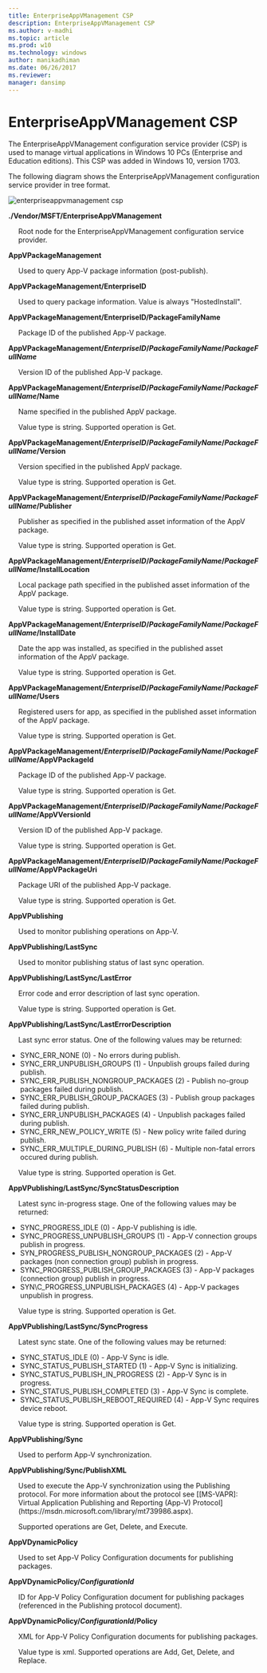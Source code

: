 ```yaml
---
title: EnterpriseAppVManagement CSP
description: EnterpriseAppVManagement CSP
ms.author: v-madhi
ms.topic: article
ms.prod: w10
ms.technology: windows
author: manikadhiman
ms.date: 06/26/2017
ms.reviewer: 
manager: dansimp
---
```


# EnterpriseAppVManagement CSP

The EnterpriseAppVManagement configuration service provider (CSP) is used to manage virtual applications in Windows 10 PCs (Enterprise and Education editions). This CSP was added in Windows 10, version 1703.

The following diagram shows the EnterpriseAppVManagement configuration service provider in tree format.

![enterpriseappvmanagement csp](images/provisioning-csp-enterpriseappvmanagement.png)

**./Vendor/MSFT/EnterpriseAppVManagement**  
<p style="margin-left: 20px">Root node for the EnterpriseAppVManagement configuration service provider.</p>

**AppVPackageManagement**  
<p style="margin-left: 20px">Used to query App-V package information (post-publish).</p> 

**AppVPackageManagement/EnterpriseID**  
<p style="margin-left: 20px">Used to query package information. Value is always "HostedInstall".</p>

**AppVPackageManagement/EnterpriseID/PackageFamilyName**  
<p style="margin-left: 20px">Package ID of the published App-V package.</p>

**AppVPackageManagement/_EnterpriseID_/_PackageFamilyName_/_PackageFullName_**  
<p style="margin-left: 20px">Version ID of the published App-V package.</p>

**AppVPackageManagement/_EnterpriseID_/_PackageFamilyName_/_PackageFullName_/Name**  
<p style="margin-left: 20px">Name specified in the published AppV package.</p>
<p style="margin-left: 20px">Value type is string. Supported operation is Get.</p>

**AppVPackageManagement/_EnterpriseID_/_PackageFamilyName_/_PackageFullName_/Version**  
<p style="margin-left: 20px">Version specified in the published AppV package.</p>
<p style="margin-left: 20px">Value type is string. Supported operation is Get.</p>

**AppVPackageManagement/_EnterpriseID_/_PackageFamilyName_/_PackageFullName_/Publisher**  
<p style="margin-left: 20px">Publisher as specified in the published asset information of the AppV package.</p>
<p style="margin-left: 20px">Value type is string. Supported operation is Get.</p>

**AppVPackageManagement/_EnterpriseID_/_PackageFamilyName_/_PackageFullName_/InstallLocation**  
<p style="margin-left: 20px">Local package path specified in the published asset information of the AppV package.</p>
<p style="margin-left: 20px">Value type is string. Supported operation is Get.</p>

**AppVPackageManagement/_EnterpriseID_/_PackageFamilyName_/_PackageFullName_/InstallDate**  
<p style="margin-left: 20px">Date the app was installed, as specified in the published asset information of the AppV package.</p>
<p style="margin-left: 20px">Value type is string. Supported operation is Get.</p>

**AppVPackageManagement/_EnterpriseID_/_PackageFamilyName_/_PackageFullName_/Users**  
<p style="margin-left: 20px">Registered users for app, as specified in the published asset information of the AppV package.</p>
<p style="margin-left: 20px">Value type is string. Supported operation is Get.</p>

**AppVPackageManagement/_EnterpriseID_/_PackageFamilyName_/_PackageFullName_/AppVPackageId**  
<p style="margin-left: 20px">   Package ID of the published App-V package.</p>
<p style="margin-left: 20px">Value type is string. Supported operation is Get.</p>

**AppVPackageManagement/_EnterpriseID_/_PackageFamilyName_/_PackageFullName_/AppVVersionId**  
<p style="margin-left: 20px">Version ID of the published App-V package.</p>
<p style="margin-left: 20px">Value type is string. Supported operation is Get.</p>

**AppVPackageManagement/_EnterpriseID_/_PackageFamilyName_/_PackageFullName_/AppVPackageUri**  
<p style="margin-left: 20px">Package URI of the published App-V package.</p>
<p style="margin-left: 20px">Value type is string. Supported operation is Get.</p>

**AppVPublishing**  
<p style="margin-left: 20px">Used to monitor publishing operations on App-V.</p>

**AppVPublishing/LastSync**  
<p style="margin-left: 20px">Used to monitor publishing status of last sync operation.</p>

**AppVPublishing/LastSync/LastError**  
<p style="margin-left: 20px">Error code and error description of last sync operation.</p>
<p style="margin-left: 20px">Value type is string. Supported operation is Get.</p>

**AppVPublishing/LastSync/LastErrorDescription**  
<p style="margin-left: 20px">Last sync error status. One of the following values may be returned:</p>

- SYNC\_ERR_NONE (0) - No errors during publish.
- SYNC\_ERR\_UNPUBLISH_GROUPS (1) - Unpublish groups failed during publish.
- SYNC\_ERR\_PUBLISH\_NONGROUP_PACKAGES (2) - Publish no-group packages failed during publish.
- SYNC\_ERR\_PUBLISH\_GROUP_PACKAGES (3) - Publish group packages failed during publish.
- SYNC\_ERR\_UNPUBLISH_PACKAGES (4) - Unpublish packages failed during publish.
- SYNC\_ERR\_NEW_POLICY_WRITE (5) - New policy write failed during publish.
- SYNC\_ERR\_MULTIPLE\_DURING_PUBLISH (6) - Multiple non-fatal errors occured during publish.

<p style="margin-left: 20px">Value type is string. Supported operation is Get.</p>

**AppVPublishing/LastSync/SyncStatusDescription**  
<p style="margin-left: 20px">Latest sync in-progress stage. One of the following values may be returned:</p>

- SYNC\_PROGRESS_IDLE (0) - App-V publishing is idle.
- SYNC\_PROGRESS\_UNPUBLISH_GROUPS (1) - App-V connection groups publish in progress.
- SYN\_PROGRESS\_PUBLISH\_NONGROUP_PACKAGES (2) - App-V packages (non connection group) publish in progress.
- SYNC\_PROGRESS\_PUBLISH\_GROUP_PACKAGES (3) - App-V packages (connection group) publish in progress.
- SYN\C_PROGRESS_UNPUBLISH_PACKAGES (4) - App-V packages unpublish in progress.

<p style="margin-left: 20px">Value type is string. Supported operation is Get.</p>
                
**AppVPublishing/LastSync/SyncProgress**  
<p style="margin-left: 20px">Latest sync state. One of the following values may be returned:</p>

- SYNC\_STATUS_IDLE (0) - App-V Sync is idle.
- SYNC\_STATUS\_PUBLISH_STARTED (1) - App-V Sync is initializing.
- SYNC\_STATUS\_PUBLISH\_IN_PROGRESS (2) - App-V Sync is in progress.
- SYNC\_STATUS\_PUBLISH\_COMPLETED (3) - App-V Sync is complete.
- SYNC\_STATUS\_PUBLISH\_REBOOT_REQUIRED (4) - App-V Sync requires device reboot.

<p style="margin-left: 20px">Value type is string. Supported operation is Get.</p>

**AppVPublishing/Sync**  
<p style="margin-left: 20px">Used to perform App-V synchronization.</p>

**AppVPublishing/Sync/PublishXML**  
<p style="margin-left: 20px">Used to execute the App-V synchronization using the Publishing protocol. For more information about the protocol see [[MS-VAPR]: Virtual Application Publishing and Reporting (App-V) Protocol](https://msdn.microsoft.com/library/mt739986.aspx).</p>
<p style="margin-left: 20px">Supported operations are Get, Delete, and Execute.</p>


**AppVDynamicPolicy**  
<p style="margin-left: 20px">Used to set App-V Policy Configuration documents for publishing packages.</p>

**AppVDynamicPolicy/_ConfigurationId_**  
<p style="margin-left: 20px">ID for App-V Policy Configuration document for publishing packages (referenced in the Publishing protocol document).</p>

**AppVDynamicPolicy/_ConfigurationId_/Policy**  
<p style="margin-left: 20px">XML for App-V Policy Configuration documents for publishing packages.</p>
<p style="margin-left: 20px">Value type is xml. Supported operations are Add, Get, Delete, and Replace.</p>

